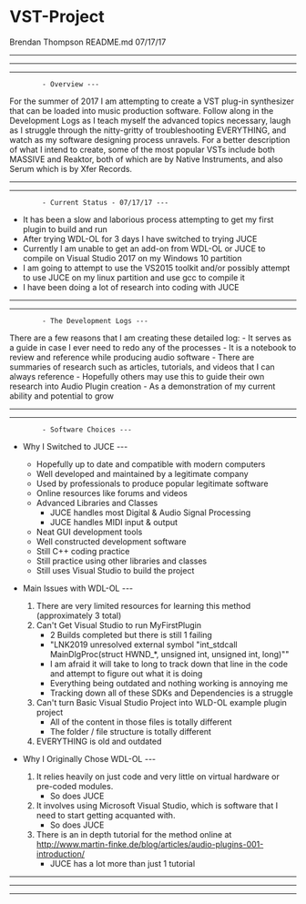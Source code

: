 # VST-Project

Brendan Thompson
README.md
07/17/17

------------------------------------------------------------------------------
------------------------------------------------------------------------------
------------------------------------------------------------------------------

			- Overview ---
			
For the summer of 2017 I am attempting to create a VST plug-in synthesizer 
that can be loaded into music production software. 
Follow along in the Development Logs as I teach myself the advanced topics necessary, 
laugh as I struggle through the nitty-gritty of troubleshooting EVERYTHING, 
and watch as my software designing process unravels. 
For a better description of what I intend to create, some of the most popular 
VSTs include both MASSIVE and Reaktor, both of which are by Native Instruments, 
and also Serum which is by Xfer Records.

------------------------------------------------------------------------------
------------------------------------------------------------------------------

			- Current Status - 07/17/17 ---
			
- It has been a slow and laborious process attempting to get my first plugin to build and run
- After trying WDL-OL for 3 days I have switched to trying JUCE
- Currently I am unable to get an add-on from WDL-OL or JUCE to compile on Visual Studio 2017 on my Windows 10 partition
- I am going to attempt to use the VS2015 toolkit and/or possibly attempt to use JUCE on my linux partition and use gcc to compile it
- I have been doing a lot of research into coding with JUCE

------------------------------------------------------------------------------
------------------------------------------------------------------------------

			- The Development Logs ---
			
There are a few reasons that I am creating these detailed log:
	- It serves as a guide in case I ever need to redo any of the processes
	- It is a notebook to review and reference while producing audio software
	- There are summaries of research such as articles, tutorials, and videos that I can always reference
	- Hopefully others may use this to guide their own research into Audio Plugin creation 
	- As a demonstration of my current ability and potential to grow

------------------------------------------------------------------------------
------------------------------------------------------------------------------	
		
			- Software Choices ---
			
- Why I Switched to JUCE ---
	- Hopefully up to date and compatible with modern computers
	- Well developed and maintained by a legitimate company
	- Used by professionals to produce popular legitimate software
	- Online resources like forums and videos
	- Advanced Libraries and Classes
		- JUCE handles most Digital & Audio Signal Processing
		- JUCE handles MIDI input & output
	- Neat GUI development tools
	- Well constructed development software
	- Still C++ coding practice
	- Still practice using other libraries and classes
	- Still uses Visual Studio to build the project

- Main Issues with WDL-OL ---
	1) There are very limited resources for learning this method (approximately 3 total)
	2) Can't Get Visual Studio to run MyFirstPlugin
		- 2 Builds completed but there is still 1 failing
		- "LNK2019 unresolved external symbol "int_stdcall MainDlgProc(struct HWND_*, unsigned int, unsigned int, long)""
		- I am afraid it will take to long to track down that line in the code and attempt to figure out what it is doing
		- Everything being outdated and nothing working is annoying me
		- Tracking down all of these SDKs and Dependencies is a struggle
	3) Can't turn Basic Visual Studio Project into WLD-OL example plugin project
		- All of the content in those files is totally different
		- The folder / file structure is totally different
	4) EVERYTHING is old and outdated
 
- Why I Originally Chose WDL-OL ---
	1) It relies heavily on just code and very little on virtual hardware or pre-coded modules.
		- So does JUCE
	2) It involves using Microsoft Visual Studio, which is software that I need to start getting acquanted with.
		- So does JUCE
	3) There is an in depth tutorial for the method online at http://www.martin-finke.de/blog/articles/audio-plugins-001-introduction/
		- JUCE has a lot more than just 1 tutorial
		
------------------------------------------------------------------------------
------------------------------------------------------------------------------
------------------------------------------------------------------------------
